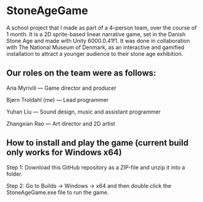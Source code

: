 # StoneAgeGame
A school project that I made as part of a 4–person team, over the course of 1 month. It is a 2D sprite-based linear narrative game, set in the Danish Stone Age and made with Unity 6000.0.41f1. It was done in collaboration with The National Museum of Denmark, as an interactive and gamified installation to attract a younger audience to their stone age exhibition. 

## Our roles on the team were as follows:

Aria Myrivili — Game director and producer

Bjørn Troldahl (me) — Lead programmer

Yuhan Liu — Sound design, music and assistant programmer

Zhangxian Rao — Art director and 2D artist

## How to install and play the game (current build only works for Windows x64)

Step 1: Download this GitHub repository as a ZIP-file and unzip it into a folder.

Step 2: Go to Builds → Windows → x64 and then double click the StoneAgeGame.exe file to run the game.
